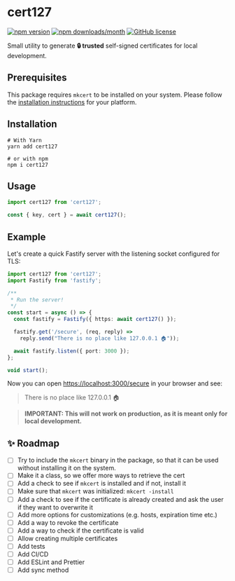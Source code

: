 # cert127

[![npm version](https://img.shields.io/npm/v/cert127)](https://www.npmjs.com/package/cert127) [![npm downloads/month](https://img.shields.io/npm/dm/cert127)](https://www.npmjs.com/package/cert127) [![GitHub license](https://img.shields.io/badge/license-MIT-blue.svg)](https://github.com/Gamote/cert127/blob/main/LICENSE)

Small utility to generate **🔒 trusted** self-signed certificates for local development.

## Prerequisites

This package requires `mkcert` to be installed on your system. Please follow the [installation instructions](https://github.com/FiloSottile/mkcert#installation) for your platform.

## Installation

```shell
# With Yarn
yarn add cert127

# or with npm
npm i cert127
```

## Usage

```ts
import cert127 from 'cert127';

const { key, cert } = await cert127();
```

## Example

Let's create a quick Fastify server with the listening socket configured for TLS:

```ts
import cert127 from 'cert127';
import Fastify from 'fastify';

/**
 * Run the server!
 */
const start = async () => {
  const fastify = Fastify({ https: await cert127() });

  fastify.get('/secure', (req, reply) =>
    reply.send("There is no place like 127.0.0.1 🏠"));

  await fastify.listen({ port: 3000 });
};

void start();
```

Now you can open [https://localhost:3000/secure](https://localhost:3000/secure) in your browser and see:
> There is no place like 127.0.0.1 🏠

> **IMPORTANT: This will not work on production, as it is meant only for local development.**

## ✨ Roadmap

- [ ] Try to include the `mkcert` binary in the package, so that it can be used without installing it on the system.
- [ ] Make it a class, so we offer more ways to retrieve the cert
- [ ] Add a check to see if `mkcert` is installed and if not, install it
- [ ] Make sure that `mkcert` was initialized: `mkcert -install`
- [ ] Add a check to see if the certificate is already created and ask the user if they want to overwrite it
- [ ] Add more options for customizations (e.g. hosts, expiration time etc.)
- [ ] Add a way to revoke the certificate
- [ ] Add a way to check if the certificate is valid
- [ ] Allow creating multiple certificates
- [ ] Add tests
- [ ] Add CI/CD
- [ ] Add ESLint and Prettier
- [ ] Add sync method
